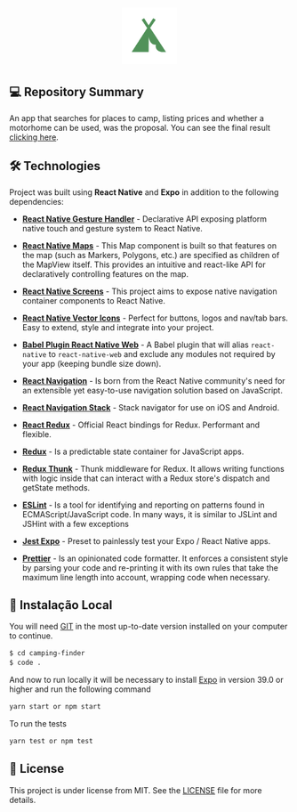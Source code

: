 <h1 align="center">
    <img width="20%"  alt="Camp finder" title="Camp finder" src="./readme/assets/images/camp-finder.png" />
</h1>

## 💻 Repository Summary

An app that searches for places to camp, listing prices and whether a motorhome can be used, was the proposal. You can see the final result [clicking here](TEST).

## 🛠 Technologies

Project was built using **React Native** and **Expo** in addition to the following dependencies:

- **[React Native Gesture Handler](https://www.npmjs.com/package/react-native-gesture-handler)** - Declarative API exposing platform native touch and gesture system to React Native.

- **[React Native Maps](https://www.npmjs.com/package/react-native-maps)** - This Map component is built so that features on the map (such as Markers, Polygons, etc.) are specified as children of the MapView itself. This provides an intuitive and react-like API for declaratively controlling features on the map.

- **[React Native Screens](https://www.npmjs.com/package/react-native-screens)** - This project aims to expose native navigation container components to React Native.

- **[React Native Vector Icons](https://www.npmjs.com/package/react-native-vector-icons)** - Perfect for buttons, logos and nav/tab bars. Easy to extend, style and integrate into your project.

- **[Babel Plugin React Native Web](https://www.npmjs.com/package/react-native-screens)** - A Babel plugin that will alias `react-native` to `react-native-web` and exclude any modules not required by your app (keeping bundle size down).

- **[React Navigation](https://www.npmjs.com/package/react-navigation)** - Is born from the React Native community's need for an extensible yet easy-to-use navigation solution based on JavaScript.

- **[React Navigation Stack](https://www.npmjs.com/package/react-navigation-stack)** - Stack navigator for use on iOS and Android.

- **[React Redux](https://www.npmjs.com/package/react-redux)** - Official React bindings for Redux. Performant and flexible.

- **[Redux](https://www.npmjs.com/package/redux)** - Is a predictable state container for JavaScript apps.

- **[Redux Thunk](https://www.npmjs.com/package/redux-thunk)** - Thunk middleware for Redux. It allows writing functions with logic inside that can interact with a Redux store's dispatch and getState methods.

- **[ESLint](https://www.npmjs.com/package/eslint)** - Is a tool for identifying and reporting on patterns found in ECMAScript/JavaScript code. In many ways, it is similar to JSLint and JSHint with a few exceptions

- **[Jest Expo](https://www.npmjs.com/package/jest-expo)** - Preset to painlessly test your Expo / React Native apps.

- **[Prettier](https://www.npmjs.com/package/prettier)** - Is an opinionated code formatter. It enforces a consistent style by parsing your code and re-printing it with its own rules that take the maximum line length into account, wrapping code when necessary.

## 🔨 Instalação Local

You will need [GIT](https://git-scm.com/) in the most up-to-date version installed on your computer to continue.

```bash
$ cd camping-finder
$ code .
```

And now to run locally it will be necessary to install [Expo](https://expo.dev/) in version 39.0 or higher and run the following command

```bash
yarn start or npm start
```

To run the tests

```bash
yarn test or npm test
```

## 📖 License

This project is under license from MIT. See the [LICENSE](LICENSE.md) file for more details.
